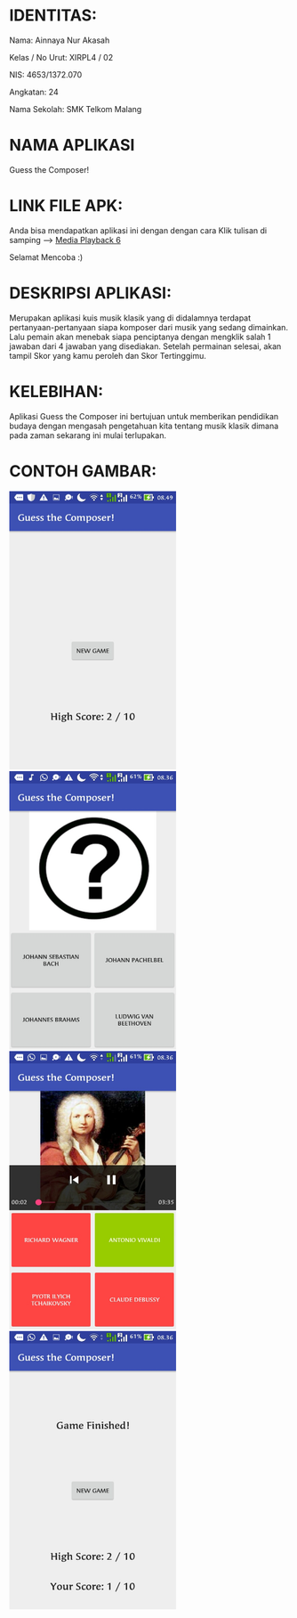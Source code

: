 # IDENTITAS:
Nama: Ainnaya Nur Akasah

Kelas / No Urut: XIRPL4 / 02

NIS: 4653/1372.070

Angkatan: 24

Nama Sekolah: SMK Telkom Malang

# NAMA APLIKASI
Guess the Composer!

# LINK FILE APK:
Anda bisa mendapatkan aplikasi ini dengan dengan cara Klik tulisan di samping -->
[Media Playback 6](https://docs.google.com/uc?export=download&id=0Bw5yv1ANpbygcjNiTDhxWDFzRGs)

Selamat Mencoba :)

# DESKRIPSI APLIKASI:
Merupakan aplikasi kuis musik klasik yang di didalamnya terdapat pertanyaan-pertanyaan siapa komposer dari
musik yang sedang dimainkan. Lalu pemain akan menebak siapa penciptanya dengan mengklik salah 1 jawaban
dari 4 jawaban yang disediakan. 
Setelah permainan selesai, akan tampil Skor yang kamu peroleh dan Skor Tertinggimu.

# KELEBIHAN:
Aplikasi Guess the Composer ini bertujuan untuk memberikan pendidikan budaya dengan mengasah pengetahuan kita
tentang musik klasik dimana pada zaman sekarang ini mulai terlupakan.

# CONTOH GAMBAR:

<img src="https://github.com/Ainnaya/MediaPlayback6/blob/8977ece6d89b495ed207ca0dc3ee340f22931d50/1.%20Tampilan%20Awal.jpg" width="300" height="500"/>  
<img src="https://github.com/Ainnaya/MediaPlayback6/blob/8977ece6d89b495ed207ca0dc3ee340f22931d50/2.%20Kuis.jpg" width="300" height="500"/>
<img src="https://github.com/Ainnaya/MediaPlayback6/blob/8977ece6d89b495ed207ca0dc3ee340f22931d50/3.%20Cek%20Jawaban.jpg" width="300" height="500"/>
<img src="https://github.com/Ainnaya/MediaPlayback6/blob/8977ece6d89b495ed207ca0dc3ee340f22931d50/4.%20Skor.jpg" width="300" height="500"/>
